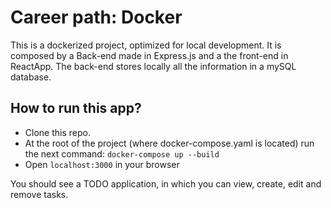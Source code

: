 # Career path: Docker

This is a dockerized project, optimized for local development.
It is composed by a Back-end made in Express.js and a the front-end in ReactApp.
The back-end stores locally all the information in a mySQL database.

## How to run this app?

- Clone this repo.
- At the root of the project (where docker-compose.yaml is located) run the next command:
`docker-compose up --build`
- Open `localhost:3000` in your browser

You should see a TODO application, in which you can view, create, edit and remove tasks.
